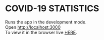 # COVID-19 STATISTICS

Runs the app in the development mode.<br />
Open [http://localhost:3000](http://localhost:3000) <br/>
To view it in the browser live [HERE](https://covid-stats.ml/).
